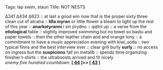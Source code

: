 Tags: lap swim, staun
Title: NOT NESTS
  
∆341 ∆434 ∆623 :: at last a good win now that is the proper sixty three clean cut of alcatra :: **lilla myran** or little flower a bleam to light up the rest of this year :: **anarkotyranni** i sin prydno :: qqllnl up :: a verse from the **etiological** fable :: slightly improved swimming but no towel so bastu and paper towels :: then the other leather chain and and orange tony :: a commitment to have a music appreciation evening with kiwi_soda :: two typical finns and the best interview ever :: clear grill burly **surly** :: no access on ingress but the **suspicions** fall on metallb :: spendz time organizing finisher t-shirts :: the ultraboosts arrived and fit nicely  
_enemy five hundred countdown:_  **[ [44](https://www.allmusic.com/album/the-holy-bible-mw0000123614) ]>> [ [43](https://www.allmusic.com/album/rubber-soul-mw0000192940) ]**  
